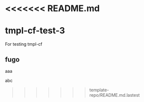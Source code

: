 <<<<<<< README.md
=======
# tmpl-cf-test-3
For testing tmpl-cf

## fugo

aaa

abc
>>>>>>> template-repo/README.md.lastest

